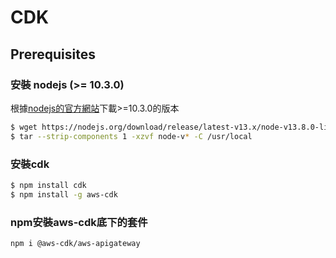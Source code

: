 # CDK

## Prerequisites
### 安裝 nodejs (>= 10.3.0)
根據[nodejs的官方網站](https://nodejs.org/download/release/)下載>=10.3.0的版本

```bash
$ wget https://nodejs.org/download/release/latest-v13.x/node-v13.8.0-linux-x64.tar.gz
$ tar --strip-components 1 -xzvf node-v* -C /usr/local
```

### 安裝cdk
```bash
$ npm install cdk
$ npm install -g aws-cdk
```

### npm安裝aws-cdk底下的套件
```npm i @aws-cdk/aws-apigateway```
